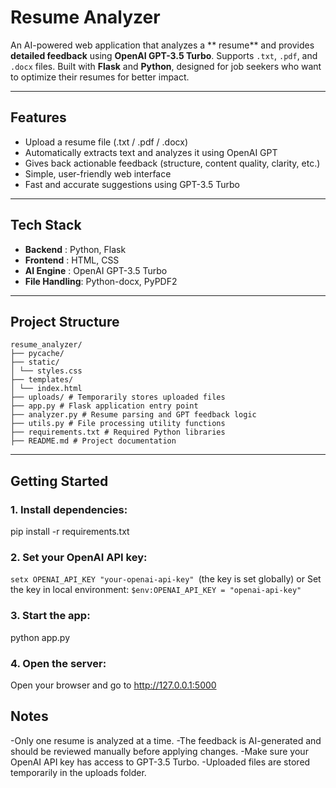 # Resume Analyzer

An AI-powered web application that analyzes a ** resume** and provides **detailed feedback** using **OpenAI GPT-3.5 Turbo**. Supports `.txt`, `.pdf`, and `.docx` files. Built with **Flask** and **Python**, designed for job seekers who want to optimize their resumes for better impact.

---

## Features

- Upload a resume file (.txt / .pdf / .docx)
- Automatically extracts text and analyzes it using OpenAI GPT
- Gives back actionable feedback (structure, content quality, clarity, etc.)
- Simple, user-friendly web interface
- Fast and accurate suggestions using GPT-3.5 Turbo

---

## Tech Stack

- **Backend**      : Python, Flask
- **Frontend**     : HTML, CSS
- **AI Engine**    : OpenAI GPT-3.5 Turbo
- **File Handling**: Python-docx, PyPDF2

---

## Project Structure


```
resume_analyzer/
├── pycache/
├── static/
│ └── styles.css
├── templates/
│ └── index.html
├── uploads/ # Temporarily stores uploaded files
├── app.py # Flask application entry point
├── analyzer.py # Resume parsing and GPT feedback logic
├── utils.py # File processing utility functions
├── requirements.txt # Required Python libraries
├── README.md # Project documentation

```
---

## Getting Started

### 1. Install dependencies:

pip install -r requirements.txt

### 2. Set your OpenAI API key:

```setx OPENAI_API_KEY "your-openai-api-key" ```(the key is set globally)
or
Set the key in local environment: ```$env:OPENAI_API_KEY = "openai-api-key"```

### 3. **Start the app**:

python app.py

### 4. **Open the server**:

Open your browser and go to http://127.0.0.1:5000

##  Notes

-Only one resume is analyzed at a time.
-The feedback is AI-generated and should be reviewed manually before applying changes.
-Make sure your OpenAI API key has access to GPT-3.5 Turbo.
-Uploaded files are stored temporarily in the uploads folder.
